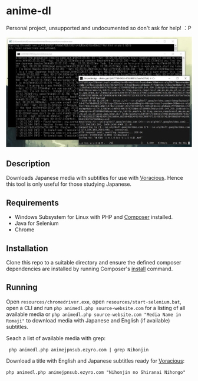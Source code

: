 # anime-dl
Personal project, unsupported and undocumented so don't ask for help! ：P

![screenshot](screenshot.jpg)

## Description
Downloads Japanese media with subtitles for use with [Voracious](https://github.com/rsimmons/voracious). Hence this tool is only useful for those studying Japanese.

## Requirements
- Windows Subsystem for Linux with PHP and [Composer](https://getcomposer.org/) installed.
- Java for Selenium
- Chrome

## Installation
Clone this repo to a suitable directory and ensure the defined composer dependencies are installed by running Composer's [install](https://getcomposer.org/doc/01-basic-usage.md#installing-dependencies) command.

## Running
Open `resources/chromedriver.exe`, open `resources/start-selenium.bat`, open a CLI and run `php animedl.php source-website.com` for a listing of all available media or `php animedl.php source-website.com "Media Name in Romaji"` to download media with Japanese and English (if available) subtitles.

Seach a list of available media with grep:

     php animedl.php animejpnsub.ezyro.com | grep Nihonjin
     
Download a title with English and Japanese subtitles ready for [Voracious](https://github.com/rsimmons/voracious):

    php animedl.php animejpnsub.ezyro.com "Nihonjin no Shiranai Nihongo"
